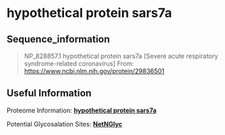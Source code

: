 # hypothetical protein sars7a
## Sequence_information

>NP_828857.1 hypothetical protein sars7a [Severe acute respiratory syndrome-related coronavirus]
From: https://www.ncbi.nlm.nih.gov/protein/29836501

## Useful Information
Proteome Information: [**hypothetical protein sars7a**](https://github.com/thorn-lab/coronavirus_structural_task_force/blob/master/pdb/hypothetical_protein_sars7a/proteome_information.txt)

Potential Glycosalation Sites: [**NetNGlyc**](https://github.com/thorn-lab/coronavirus_structural_task_force/blob/master/pdb/hypothetical_protein_sars7a/NetNGlyc_hypothetical_protein_sars7a) 
